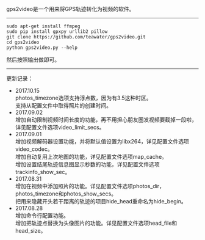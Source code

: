 gps2video是一个用来将GPS轨迹转化为视频的软件。
***
```
sudo apt-get install ffmpeg
sudo pip install gpxpy urllib2 pillow
git clone https://github.com/teawater/gps2video.git
cd gps2video
python gps2video.py --help
```
然后按照输出做即可。
***
更新记录：
* 2017.10.15<br>
  photos_timezone选项支持浮点数，因为有3.5这种时区。<br>
  支持从配置文件中取得照片的创建时间。
* 2017.09.02<br>
  增加自动限制视频时间长度的功能，再不用担心朋友圈发视频要截掉一段啦，详见配置文件选项video_limit_secs。
* 2017.09.01<br>
  增加视频解码器设置功能，并将默认值设置为libx264，详见配置文件选项video_codec。<br>
  增加自动复用上次地图的功能，详见配置文件选项map_cache。<br>
  增加设置结尾轨迹信息图显示秒数的功能，详见配置文件选项trackinfo_show_sec。
* 2017.08.31<br>
  增加在视频中添加照片的功能。详见配置文件选项photos_dir，photos_timezone和photos_show_secs。<br>
  把用来隐藏开头若干距离的轨迹的项目hide_head重命名为hide_begin。
* 2017.08.28<br>
  增加命令行配置功能。<br>
  增加把轨迹点替换为头像图片的功能。详见配置文件选项head_file和head_size。
